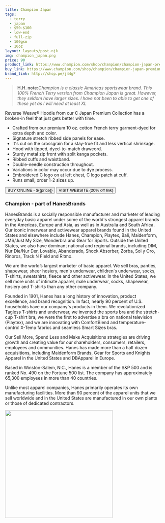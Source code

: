 ```yaml
---
title: Champion Japan
tags:
  - terry
  - japan
  - $50-$100
  - low-end 
  - full-zip
  - 100gsm
  - 10oz
layout: layouts/post.njk
img: champion_japan.png
price: 90
product_link: https://www.champion.com/shop/champion/champion-japan-premium-mens-reverse-weave-reg%3B-french-terry-crew-cjm101-1?colorPref=OxfordGrey
buy_link: https://www.champion.com/shop/champion/champion-japan-premium-mens-reverse-weave-reg%3B-french-terry-crew-cjm101-1?colorPref=OxfordGrey
brand_link: http://shop.pe/j44gF
---
```

<div class="col col-sm-8">

<p>
<blockquote>
<strong>H.H. note:</strong><i>Champion is a classic Americas sportswear brand. This 100% French Terry version from Champion Japan is great. However, they seldom have larger sizes. I have not been to able to get one of these yet as I will need at least XL </i>
</blockquote>
</p>    

Reverse Weave® Hoodie from our C Japan Premium Collection has a broken-in feel that just gets better with time.

* Crafted from our premium 10 oz. cotton French terry garment-dyed for extra depth and color.
* Signature stretch ribbed side panels for ease.
* It's cut on the crossgrain for a stay-true fit and less vertical shrinkage.
* Hood with tipped, dyed-to-match drawcord.
* Sturdy metal zip front with split kanga pockets.
* Ribbed cuffs and waistband.
* Double-needle construction throughout.
* Variations in color may occur due to dye process.
* Embroidered C logo on at left chest, C logo patch at cuff.
* Runs small, order 1-2 sizes up.

<p>
    <a href='{{buy_link}}'><button class="button-primary-outlined button-round">BUY ONLINE - ${{price}}</button></a>
    <a href='{{brand_link}}'><button class="button-primary-outlined button-round">VISIT WEBSITE (20% off link)</button></a>
</p>

### Champion - part of HanesBrands
<p>HanesBrands is a socially responsible manufacturer and marketer of leading everyday basic apparel under some of the world's strongest apparel brands in the Americas, Europe and Asia, as well as in Australia and South Africa. Our iconic innerwear and activewear apparel brands found in the United States and elsewhere include Hanes, Champion, Playtex, Bali, Maidenform, JMS/Just My Size, Wonderbra and Gear for Sports. Outside the United States, we also have dominant national and regional brands, including DIM, Nur Die/Nur Der, Lovable, Abanderado, Shock Absorber, Zorba, Sol y Oro, Rinbros, Track N Field and Ritmo.

We are the world’s largest marketer of basic apparel. We sell bras, panties, shapewear, sheer hosiery, men's underwear, children's underwear, socks, T-shirts, sweatshirts, fleece and other activewear. In the United States, we sell more units of intimate apparel, male underwear, socks, shapewear, hosiery and T-shirts than any other company.

Founded in 1901, Hanes has a long history of innovation, product excellence, and brand recognition. In fact, nearly 90 percent of U.S. households have our company's products in them. We revolutionized Tagless T-shirts and underwear, we invented the sports bra and the stretch-cup T-shirt bra, we were the first to advertise a bra on national television (Playtex), and we are innovating with ComfortBlend and temperature-control X-Temp fabrics and seamless Smart Sizes bras.

Our Sell More, Spend Less and Make Acquisitions strategies are driving growth and creating value for our shareholders, consumers, retailers, employees and communities. Hanes has made more than a half dozen acquisitions, including Maidenform Brands, Gear for Sports and Knights Apparel in the United States and DBApparel in Europe.

Based in Winston-Salem, N.C., Hanes is a member of the S&P 500 and is ranked No. 490 on the Fortune 500 list. The company has approximately 65,300 employees in more than 40 countries.

Unlike most apparel companies, Hanes primarily operates its own manufacturing facilities. More than 90 percent of the apparel units that we sell worldwide and in the United States are manufactured in our own plants or those of dedicated contractors. ﻿</p>

</div>

<div class="col col-sm-4 float-right">
        <img src='/img/{{img}}' height='350' class="float-left">
</div>